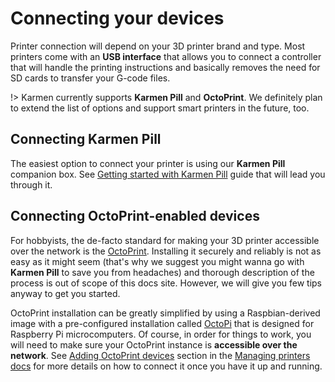 # Connecting your devices

Printer connection will depend on your 3D printer brand and type. Most printers
come with an **USB interface** that allows you to connect a controller that will handle
the printing instructions and basically removes the need for SD cards to transfer
your G-code files.

!> Karmen currently supports **Karmen Pill** and **OctoPrint**. We definitely plan to
extend the list of options and support smart printers in the future, too.

## Connecting Karmen Pill

The easiest option to connect your printer is using our **Karmen Pill**
companion box. See [Getting started with Karmen Pill](pill-getting-started.md) guide that will
lead you through it.

## Connecting OctoPrint-enabled devices

For hobbyists, the de-facto standard for making your 3D printer accessible over
the network is the [OctoPrint](https://octoprint.org). Installing it securely
and reliably is not as easy as it might seem (that's why we suggest you might
wanna go with **Karmen Pill** to save you from headaches) and thorough
description of the process is out of scope of this docs site. However, we will
give you few tips anyway to get you started.

OctoPrint installation can be greatly simplified by using a Raspbian-derived
image with a pre-configured installation called
[OctoPi](https://github.com/guysoft/OctoPi) that is designed for Raspberry Pi
microcomputers. Of course, in order for things to work, you will need to make
sure your OctoPrint instance is **accessible over the network**. See [Adding
OctoPrint devices](printers.md?id=adding-octoprint-devices) section in the
[Managing printers docs](printers.md?id=adding-new-printers) for more details on
how to connect it once you have it up and running.
